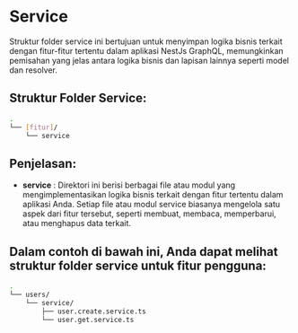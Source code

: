 # Service

Struktur folder service ini bertujuan untuk menyimpan logika bisnis terkait dengan fitur-fitur tertentu dalam aplikasi NestJs GraphQL, memungkinkan pemisahan yang jelas antara logika bisnis dan lapisan lainnya seperti model dan resolver.

## Struktur Folder Service:
```sh
.
└── [fitur]/
    └── service
```

## Penjelasan:

- **service** : Direktori ini berisi berbagai file atau modul yang mengimplementasikan logika bisnis terkait dengan fitur tertentu dalam aplikasi Anda. Setiap file atau modul service biasanya mengelola satu aspek dari fitur tersebut, seperti membuat, membaca, memperbarui, atau menghapus data terkait.

## Dalam contoh di bawah ini, Anda dapat melihat struktur folder service untuk fitur pengguna:
```sh
.
└── users/
    └── service/
        ├── user.create.service.ts
        └── user.get.service.ts
```